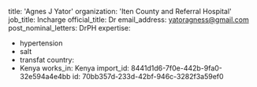 title: 'Agnes J Yator'
organization: 'Iten County and Referral Hospital'
job_title: Incharge
official_title: Dr
email_address: yatoragness@gmail.com
post_nominal_letters: DrPH
expertise:
  - hypertension
  - salt
  - transfat
country:
  - Kenya
works_in: Kenya
import_id: 8441d1d6-7f0e-442b-9fa0-32e594a4e4bb
id: 70bb357d-233d-42bf-946c-3282f3a59ef0
